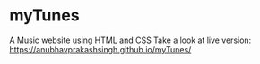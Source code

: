 # myTunes
A Music website using HTML and CSS
Take a look at live version: https://anubhavprakashsingh.github.io/myTunes/
